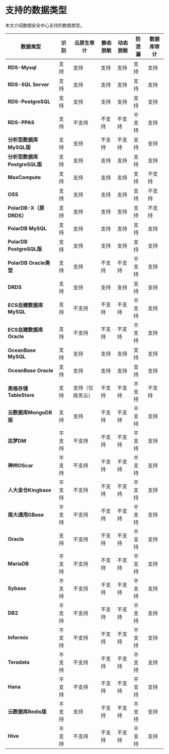 # 支持的数据类型

本文介绍数据安全中心支持的数据类型。

|数据类型|识别|云原生审计|静态脱敏|动态脱敏|防泄漏|数据库审计|
|----|--|-----|----|----|---|-----|
|**RDS-Mysql**|支持|支持|支持|支持|支持|支持|
|**RDS-SQL Server**|支持|支持|支持|支持|支持|支持|
|**RDS-PostgreSQL**|支持|支持|支持|支持|支持|支持|
|**RDS-PPAS**|支持|不支持|不支持|不支持|不支持|支持|
|**分析型数据库MySQL版**|支持|支持|不支持|不支持|支持|支持|
|**分析型数据库PostgreSQL版**|支持|支持|支持|支持|支持|支持|
|**MaxCompute**|支持|支持|支持|支持|支持|不支持|
|**OSS**|支持|支持|支持|支持|支持|不支持|
|**PolarDB-X（原DRDS）**|支持|支持|支持|支持|支持|不支持|
|**PolarDB MySQL**|支持|支持|支持|支持|支持|支持|
|**PolarDB PostgreSQL版**|支持|支持|支持|支持|支持|支持|
|**PolarDB Oracle类型**|支持|支持|不支持|不支持|不支持|支持|
|**DRDS**|支持|支持|支持|支持|支持|支持|
|**ECS自建数据库MySQL**|支持|不支持|不支持|不支持|不支持|支持|
|**ECS自建数据库Oracle**|支持|不支持|不支持|不支持|不支持|支持|
|**OceanBase MySQL**|支持|支持|支持|支持|支持|支持|
|**OceanBase Oracle**|支持|支持|支持|支持|支持|支持|
|**表格存储TableStore**|支持|支持（仅政务云）|不支持|不支持|不支持|不支持|
|**云数据库MongoDB版**|支持|支持|不支持|不支持|不支持|支持|
|**达梦DM**|不支持|不支持|不支持|不支持|不支持|支持|
|**神州OScar**|不支持|不支持|不支持|不支持|不支持|支持|
|**人大金仓Kingbase**|不支持|不支持|不支持|不支持|不支持|支持|
|**南大通用GBase**|不支持|不支持|不支持|不支持|不支持|支持|
|**Oracle**|支持|不支持|不支持|不支持|不支持|支持|
|**MariaDB**|不支持|不支持|不支持|不支持|不支持|支持|
|**Sybase**|不支持|不支持|不支持|不支持|不支持|支持|
|**DB2**|不支持|不支持|不支持|不支持|不支持|支持|
|**Informix**|不支持|不支持|不支持|不支持|不支持|支持|
|**Teradata**|不支持|不支持|不支持|不支持|不支持|支持|
|**Hana**|不支持|不支持|不支持|不支持|不支持|支持|
|**云数据库Redis版**|不支持|支持|不支持|不支持|不支持|支持|
|**Hive**|不支持|不支持|不支持|不支持|不支持|支持|

